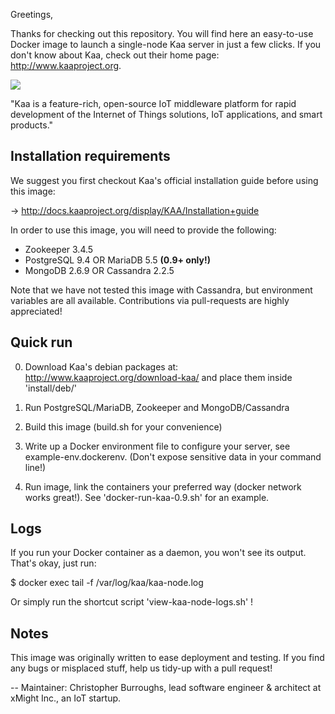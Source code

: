 Greetings,

Thanks for checking out this repository. You will find here an easy-to-use Docker image to launch a single-node Kaa server in just a few clicks.
If you don't know about Kaa, check out their home page: http://www.kaaproject.org.

![](http://www.kaaproject.org/wp-content/themes/jupiter/images/logo-kaa-with-eyebrows-01.svg?cd593a)

"Kaa is a feature-rich, open-source IoT middleware platform for rapid development of the Internet of Things solutions, IoT applications, and smart products."

## Installation requirements

We suggest you first checkout Kaa's official installation guide before using this image:

-> http://docs.kaaproject.org/display/KAA/Installation+guide

In order to use this image, you will need to provide the following:

- Zookeeper 3.4.5
- PostgreSQL 9.4 OR MariaDB 5.5 <b>(0.9+ only!)</b>
- MongoDB 2.6.9 OR Cassandra 2.2.5

Note that we have not tested this image with Cassandra, but environment variables are all available. Contributions via pull-requests are highly appreciated!

## Quick run

0. Download Kaa's debian packages at: http://www.kaaproject.org/download-kaa/ and place them inside 'install/deb/'

1. Run PostgreSQL/MariaDB, Zookeeper and MongoDB/Cassandra

2. Build this image (build.sh for your convenience)

3. Write up a Docker environment file to configure your server, see example-env.dockerenv. (Don't expose sensitive data in your command line!)

4. Run image, link the containers your preferred way (docker network works great!). See 'docker-run-kaa-0.9.sh' for an example.

## Logs

If you run your Docker container as a daemon, you won't see its output. That's okay, just run:

$ docker exec <container-name> tail -f /var/log/kaa/kaa-node.log

Or simply run the shortcut script 'view-kaa-node-logs.sh' !


## Notes

This image was originally written to ease deployment and testing. If you find any bugs or misplaced stuff, help us tidy-up with a pull request!


--
Maintainer: Christopher Burroughs,
lead software engineer & architect at xMight Inc., an IoT startup.
